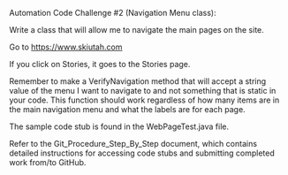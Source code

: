 Automation Code Challenge #2 (Navigation Menu class):

Write a class that will allow me to navigate the main pages on the site.

Go to https://www.skiutah.com

If you click on Stories, it goes to the Stories page.

Remember to make a VerifyNavigation method that will accept a string value of the menu I want to navigate to and
not something that is static in your code.  This function should work regardless of how many items are in the main
navigation menu and what the labels are for each page.

The sample code stub is found in the WebPageTest.java file.


Refer to the Git_Procedure_Step_By_Step document, which contains detailed instructions for accessing code stubs and submitting completed work from/to GitHub.
